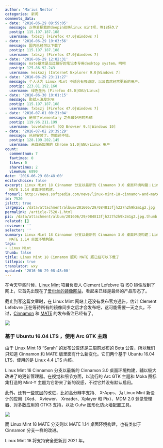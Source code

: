 ```yaml
---
author: 'Marius Nestor '
categories: 新闻
comments_data:
- date: '2016-06-29 09:59:05'
  message: 正等着把我的deepin给换linux mint呢，等18好久了
  postip: 115.197.187.108
  username: fxbszj [Firefox 47.0|Windows 7]
- date: '2016-06-29 10:03:56'
  message: 国内已经可以下载了
  postip: 115.197.187.108
  username: fxbszj [Firefox 47.0|Windows 7]
- date: '2016-06-29 12:02:31'
  message: mate基本是见过最好的笔记本专用desktop system。呵呵
  postip: 125.86.92.243
  username: keikozj [Internet Explorer 9.0|Windows 7]
- date: '2016-06-29 23:11:27'
  message: 个人认为 Linux Mint 不适合有强迫症，以及喜欢经常更新的用户。
  postip: 223.81.192.160
  username: 绿色圣光 [Firefox 45.0|GNU/Linux]
- date: '2016-06-30 10:01:15'
  message: 那就入洗发水吧
  postip: 115.197.187.108
  username: fxbszj [Firefox 47.0|Windows 7]
- date: '2016-07-01 00:21:04'
  message: 是除了elementary 之外最好用的系统
  postip: 119.96.211.199
  username: lovetoheart [QQ Browser 9.4|Windows 10]
- date: '2016-07-02 20:39:29'
  message: 已经安装了。性能还不错。
  postip: 128.199.202.145
  username: 来自新加坡的 Chrome 51.0|GNU/Linux 用户
count:
  commentnum: 7
  favtimes: 0
  likes: 0
  sharetimes: 2
  viewnum: 6890
date: '2016-06-29 08:48:00'
editorchoice: false
excerpt: Linux Mint 18 Cinnamon 分支以最新的 Cinnamon 3.0 桌面环境构建；Linux Mint 18 MATE 分支则以
  MATE 1.14 桌面环境构建。
fromurl: http://news.softpedia.com/news/linux-mint-18-cinnamon-and-mate-editions-are-now-available-for-download-505756.shtml
id: 7520
islctt: true
largepic: /data/attachment/album/201606/29/084813fjh227h2h9k2m1g2.jpg
permalink: /article-7520-1.html
pic: /data/attachment/album/201606/29/084813fjh227h2h9k2m1g2.jpg.thumb.jpg
related: []
reviewer: ''
selector: ''
summary: Linux Mint 18 Cinnamon 分支以最新的 Cinnamon 3.0 桌面环境构建；Linux Mint 18 MATE 分支则以
  MATE 1.14 桌面环境构建。
tags:
- Linux Mint
thumb: false
title: Linux Mint 18 Cinnamon 版和 MATE 版已经可以下载了
titlepic: true
translator: wxy
updated: '2016-06-29 08:48:00'
---
```


在今天早些时候，[Linux Mint](https://www.linuxmint.com/) 项目负责人 Clement Lefebvre 将 ISO 镜像放到了网上，它首先出现在了[爱尔兰的镜像网站](Irish)，看起来已经是最终的产品形态了。


截止到写这篇文章时，在 Linux Mint 网站上还没有发布官方通告，估计 Clement Lefebvre 正在等待所有的镜像同步之后才会发布吧，这可能需要一天之久。不过，[Cinnamon](https://www.linuxmint.com/rel_sarah_cinnamon_whatsnew.php) 和 [MATE](https://www.linuxmint.com/rel_sarah_mate_whatsnew.php) 的发布备注已经有了。


![](/data/attachment/album/201606/29/084813fjh227h2h9k2m1g2.jpg)


### 基于 Ubuntu 16.04 LTS ，使用 Arc GTK 主题


由于 Linux Mint 18 “Sarah” 的发布公告还是三周前发布的 Beta 公告，所以我们只知道 Cinnamon 和 MATE 版里面有什么新变化。它们两个基于 Ubuntu 16.04 LTS，使用的是 Linux 4.4 LTS 内核。


Linux Mint 18 Cinnamon 分支以最新的 Cinnamon 3.0 桌面环境构建，辅以极大改进了的更新管理器。在视觉和细节方面，以流行的 Arc GTK 主题和 Moka 图标集打造的 Mint-Y 主题为它带来了新的观感，不过它并没有默认启用。


此外，还有一些底层的改进，比如高分辨率支持、 X-Apps、为 Linux Mint 新设计的应用（Xed、 Xviewer、 Xreader、Xplayer 和 Pix）、MDM 2.0 登录管理器、对多数应用的 GTK3 支持，以及 Gufw 图形化防火墙配置工具。


![](/data/attachment/album/201606/29/084813wppyess5ggui8pyp.jpg)


而 Linux Mint 18 MATE 分支则以 MATE 1.14 桌面环境构建，也有类似于 Cinnamon 分支一样的改进。


Linux Mint 18 将支持安全更新到 2021 年。